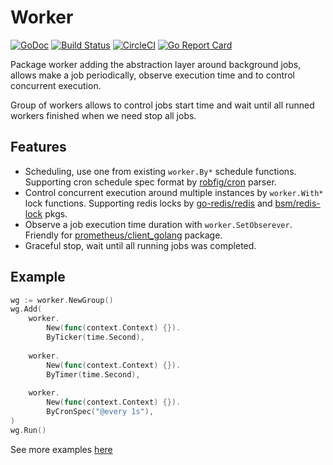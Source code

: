 # Worker

[![GoDoc](http://godoc.org/github.com/chapsuk/worker?status.png)](http://godoc.org/github.com/chapsuk/worker) 
[![Build Status](https://travis-ci.com/chapsuk/worker.svg?token=m33r59zSHRPMSbqfFKFk&branch=master)](https://travis-ci.com/chapsuk/worker)
[![CircleCI](https://circleci.com/gh/chapsuk/worker.svg?style=svg)](https://circleci.com/gh/chapsuk/worker)
[![Go Report Card](https://goreportcard.com/badge/github.com/chapsuk/worker)](https://goreportcard.com/report/github.com/chapsuk/worker)

Package worker adding the abstraction layer around background jobs,
allows make a job periodically, observe execution time and to control concurrent execution.

Group of workers allows to control jobs start time and
wait until all runned workers finished when we need stop all jobs.

## Features

* Scheduling, use one from existing `worker.By*` schedule functions. Supporting cron schedule spec format by [robfig/cron](https://github.com/robfig/cron) parser.
* Control concurrent execution around multiple instances by `worker.With*` lock functions. Supporting redis locks by [go-redis/redis](github.com/go-redis/redis) and [bsm/redis-lock](https://github.com/bsm/redis-lock) pkgs.
* Observe a job execution time duration with `worker.SetObserever`. Friendly for [prometheus/client_golang](https://github.com/prometheus/client_golang/) package.
* Graceful stop, wait until all running jobs was completed.

## Example

```go
wg := worker.NewGroup()
wg.Add(
    worker.
        New(func(context.Context) {}).
        ByTicker(time.Second),
    
    worker.
        New(func(context.Context) {}).
        ByTimer(time.Second),
    
    worker.
        New(func(context.Context) {}).
        ByCronSpec("@every 1s"),
)
wg.Run()
```

See more examples [here](/examples)